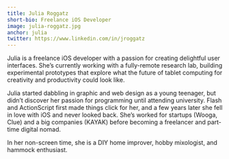 ```yaml
---
title: Julia Roggatz
short-bio: Freelance iOS Developer
image: julia-roggatz.jpg
anchor: julia
twitter: https://www.linkedin.com/in/jroggatz
---
```


Julia is a freelance iOS developer with a passion for creating delightful user interfaces. She’s currently working with a fully-remote research lab, building experimental prototypes that explore what the future of tablet computing for creativity and productivity could look like.

Julia started dabbling in graphic and web design as a young teenager, but didn’t discover her passion for programming until attending university. Flash and ActionScript first made things click for her, and a few years later she fell in love with iOS and never looked back. She’s worked for startups (Wooga, Clue) and a big companies (KAYAK) before becoming a freelancer and part-time digital nomad.

In her non-screen time, she is a DIY home improver, hobby mixologist, and hammock enthusiast.